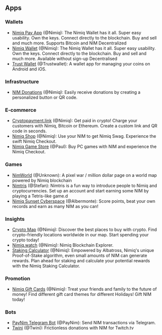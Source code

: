 ## Apps

### Wallets

- [Nimiq Pay App](https://nimiq.com/nimiq-pay/) (@Nimiq): The Nimiq Wallet has it all. Super easy usability. Own the keys. Connect directly to the blockchain. Buy and sell and much more. Supports Bitcoin and NIM Decentralized
- [Nimiq Wallet](https://nimiq.com/wallet/) (@Nimiq): The Nimiq Wallet has it all. Super easy usability. Own the keys. Connect directly to the blockchain. Buy and sell and much more. Available without sign-up Decentralised 
- [Trust Wallet](https://trustwallet.com/nimiq-wallet) (@Trustwallet): A wallet app for managing your coins on Android and iOS.

### Infrastructure

- [NIM Donations](https://www.nimiq.com/accept-donations/) (@Nimiq): Easily receive donations by creating a personalized button or QR code.

### E-commerce

- [Cryptopayment.link](https://cryptopayment.link/) (@Nimiq): Get paid in crypto! Charge your customers with Nimiq, Bitcoin or Ethereum. Create a custom link and QR code in seconds.
- [Nimiq Shop](https://shop.nimiq.com/) (@Nimiq): Use your NIM to get Nimiq Swag. Experience the swift Nimiq Checkout.
- [Nimiq Game Store](https://nimiq-game-store.paulgertz.com/) (@Paul): Buy PC games with NIM and experience the Nimiq Checkout.

### Games

- [NimWorld](https://world.nimpowered.com/) (@Unknown): A pixel war / million dollar page on a world map powered by Nimiq blockchain
- [Nimtris](https://nimtris.com/) (@Stefan): Nimtris is a fun way to introduce people to Nimiq and cryptocurrencies. Set up an account and start earning some NIM by playing a Tetris-like game.d
- [Nimiq Sunset Cyberspace](https://play.google.com/store/src/details?id=com.nimiqsunsetcyberspace&hl=de&gl=US) (@Albermonte): Score points, beat your own records and earn as many NIM as you can!

### Insights

- [Crypto Map](https://map.nimiq.com) (@Nimiq): Discover the best places to buy with crypto. Find crypto-friendly locations worldwide in our map. Start spending your crypto today!
- [Nimiq.watch](https://nimiq.watch/) (@Nimiq): Nimiq Blockchain Explorer.
- [Staking Calculator](https://www.nimiq.com/staking-calculator/) (@Nimiq): Empowered by Albatross, Nimiq's unique Proof-of-Stake algorithm, even small amounts of NIM can generate rewards. Plan ahead for staking and calculate your potential rewards with the Nimiq Staking Calculator.

### Promotion

- [Nimiq Gift Cards](https://www.nimiq.com/cards/) (@Nimiq): Treat your friends and family to the future of money! Find different gift card themes for different Holidays! Gift NIM today!

### Bots

- [PayNim Telegram Bot](https://t.me/PayNimBot) (@PayNim): Send NIM transactions via Telegram.
- [Twini](https://github.com/Eligioo/twinibot-telegram) (@Twini): Frictionless donations with NIM for Twitch.tv
